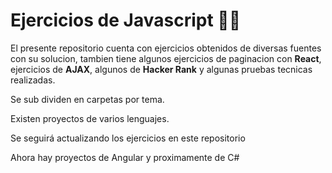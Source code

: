 # Ejercicios de Javascript 👨‍💻


El presente repositorio cuenta con ejercicios obtenidos de diversas fuentes con su solucion, tambien tiene algunos ejercicios de paginacion con **React**, ejercicios de **AJAX**, algunos de **Hacker Rank** y algunas pruebas tecnicas realizadas.

Se sub dividen en carpetas por tema. 

Existen proyectos de varios lenguajes. 

Se seguirá actualizando los ejercicios en este repositorio

Ahora hay proyectos de Angular y proximamente de C#




